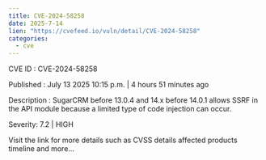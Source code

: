 ```yaml
--- 
title: CVE-2024-58258
date: 2025-7-14
lien: "https://cvefeed.io/vuln/detail/CVE-2024-58258"
categories:
  - cve
---
```


CVE ID : CVE-2024-58258

Published :  July 13
2025
10:15 p.m. | 4 hours
51 minutes ago

Description : SugarCRM before 13.0.4 and 14.x before 14.0.1 allows SSRF in the API module because a limited type of code injection can occur.

Severity: 7.2 | HIGH

Visit the link for more details
such as CVSS details
affected products
timeline
and more...
